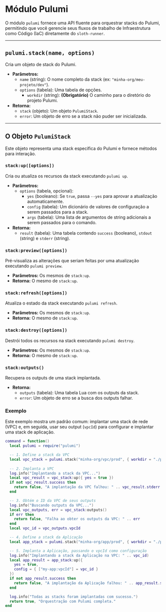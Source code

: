 # Módulo Pulumi

O módulo `pulumi` fornece uma API fluente para orquestrar stacks do Pulumi, permitindo que você gerencie seus fluxos de trabalho de Infraestrutura como Código (IaC) diretamente do `sloth-runner`.

---

## `pulumi.stack(name, options)`

Cria um objeto de stack do Pulumi.

*   **Parâmetros:**
    *   `name` (string): O nome completo da stack (ex: `"minha-org/meu-projeto/dev"`).
    *   `options` (tabela): Uma tabela de opções.
        *   `workdir` (string): **(Obrigatório)** O caminho para o diretório do projeto Pulumi.
*   **Retorna:**
    *   `stack` (objeto): Um objeto `PulumiStack`.
    *   `error`: Um objeto de erro se a stack não puder ser inicializada.

---

## O Objeto `PulumiStack`

Este objeto representa uma stack específica do Pulumi e fornece métodos para interação.

### `stack:up([options])`

Cria ou atualiza os recursos da stack executando `pulumi up`.

*   **Parâmetros:**
    *   `options` (tabela, opcional):
        *   `yes` (booleano): Se `true`, passa `--yes` para aprovar a atualização automaticamente.
        *   `config` (tabela): Um dicionário de valores de configuração a serem passados para a stack.
        *   `args` (tabela): Uma lista de argumentos de string adicionais a serem passados para o comando.
*   **Retorna:**
    *   `result` (tabela): Uma tabela contendo `success` (booleano), `stdout` (string) e `stderr` (string).

### `stack:preview([options])`

Pré-visualiza as alterações que seriam feitas por uma atualização executando `pulumi preview`.

*   **Parâmetros:** Os mesmos de `stack:up`.
*   **Retorna:** O mesmo de `stack:up`.

### `stack:refresh([options])`

Atualiza o estado da stack executando `pulumi refresh`.

*   **Parâmetros:** Os mesmos de `stack:up`.
*   **Retorna:** O mesmo de `stack:up`.

### `stack:destroy([options])`

Destrói todos os recursos na stack executando `pulumi destroy`.

*   **Parâmetros:** Os mesmos de `stack:up`.
*   **Retorna:** O mesmo de `stack:up`.

### `stack:outputs()`

Recupera os outputs de uma stack implantada.

*   **Retorna:**
    *   `outputs` (tabela): Uma tabela Lua com os outputs da stack.
    *   `error`: Um objeto de erro se a busca dos outputs falhar.

### Exemplo

Este exemplo mostra um padrão comum: implantar uma stack de rede (VPC) e, em seguida, usar seu output (`vpcId`) para configurar e implantar uma stack de aplicação.

```lua
command = function()
  local pulumi = require("pulumi")

  -- 1. Define a stack da VPC
  local vpc_stack = pulumi.stack("minha-org/vpc/prod", { workdir = "./pulumi/vpc" })
  
  -- 2. Implanta a VPC
  log.info("Implantando a stack da VPC...")
  local vpc_result = vpc_stack:up({ yes = true })
  if not vpc_result.success then
    return false, "A implantação da VPC falhou: " .. vpc_result.stderr
  end

  -- 3. Obtém o ID da VPC de seus outputs
  log.info("Buscando outputs da VPC...")
  local vpc_outputs, err = vpc_stack:outputs()
  if err then
    return false, "Falha ao obter os outputs da VPC: " .. err
  end
  local vpc_id = vpc_outputs.vpcId

  -- 4. Define a stack da Aplicação
  local app_stack = pulumi.stack("minha-org/app/prod", { workdir = "./pulumi/app" })

  -- 5. Implanta a Aplicação, passando o vpcId como configuração
  log.info("Implantando a stack da Aplicação na VPC: " .. vpc_id)
  local app_result = app_stack:up({
    yes = true,
    config = { ["my-app:vpcId"] = vpc_id }
  })
  if not app_result.success then
    return false, "A implantação da Aplicação falhou: " .. app_result.stderr
  end

  log.info("Todas as stacks foram implantadas com sucesso.")
  return true, "Orquestração com Pulumi completa."
end
```
